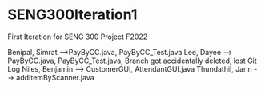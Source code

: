 # SENG300Iteration1
First Iteration for SENG 300 Project F2022


Benipal, Simrat -->PayByCC.java, PayByCC_Test.java
Lee, Dayee --> PayByCC.java, PayByCC_Test.java, Branch got accidentally deleted, lost Git Log
Niles, Benjamin --> CustomerGUI, AttendantGUI.java
Thundathil, Jarin --> addItemByScanner.java

